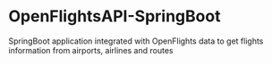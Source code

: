 # OpenFlightsAPI-SpringBoot
SpringBoot application integrated with OpenFlights data to get flights information from airports, airlines and routes
